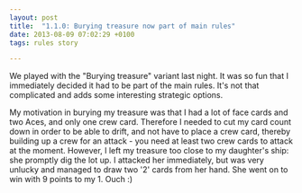 ```yaml
---
layout: post
title:  "1.1.0: Burying treasure now part of main rules"
date: 2013-08-09 07:02:29 +0100
tags: rules story

---
```


We played with the "Burying treasure" variant last night. It was so fun that I immediately decided it had to be part of the main rules. It's not that complicated and adds some interesting strategic options.

My motivation in burying my treasure was that I had a lot of face cards and two Aces, and only one crew card. Therefore I needed to cut my card count down in order to be able to drift, and not have to place a crew card, thereby building up a crew for an attack - you need at least two crew cards to attack at the moment. However, I left my treasure too close to my daughter's ship: she promptly dig the lot up. I attacked her immediately, but was very unlucky and managed to draw two '2' cards from her hand. She went on to win with 9 points to my 1. Ouch :)

